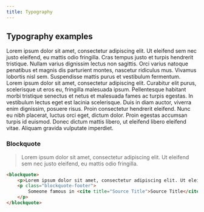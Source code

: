 ```yaml
---
title: Typography
---
```


## Typography examples

Lorem ipsum dolor sit amet, consectetur adipiscing elit. Ut eleifend sem nec justo eleifend, eu mattis odio fringilla. Cras tempus justo et turpis hendrerit tristique. Nullam varius dignissim lectus non sagittis. Orci varius natoque penatibus et magnis dis parturient montes, nascetur ridiculus mus. Vivamus lobortis nisl sem. Suspendisse mattis purus et vestibulum fermentum. Lorem ipsum dolor sit amet, consectetur adipiscing elit. Curabitur elit purus, scelerisque ut eros eu, fringilla malesuada ipsum. Pellentesque habitant morbi tristique senectus et netus et malesuada fames ac turpis egestas. In vestibulum lectus eget est lacinia scelerisque. Duis in diam auctor, viverra enim dignissim, posuere risus. Proin consectetur hendrerit eleifend. Nunc eu nibh placerat, luctus orci eget, dictum dolor. Proin egestas accumsan turpis id euismod. Donec dictum mattis libero, ut eleifend libero eleifend vitae. Aliquam gravida vulputate imperdiet.

### Blockquote

> Lorem ipsum dolor sit amet, consectetur adipiscing elit. Ut eleifend sem nec justo eleifend, eu mattis odio fringilla.

```html
<blockquote>
    <p>Lorem ipsum dolor sit amet, consectetur adipiscing elit. Ut eleifend sem nec justo eleifend, eu mattis odio fringilla.</p>
    <p class="blockquote-footer">
        Someone famous in <cite title="Source Title">Source Title</cite>
    </p>
</blockquote>
```